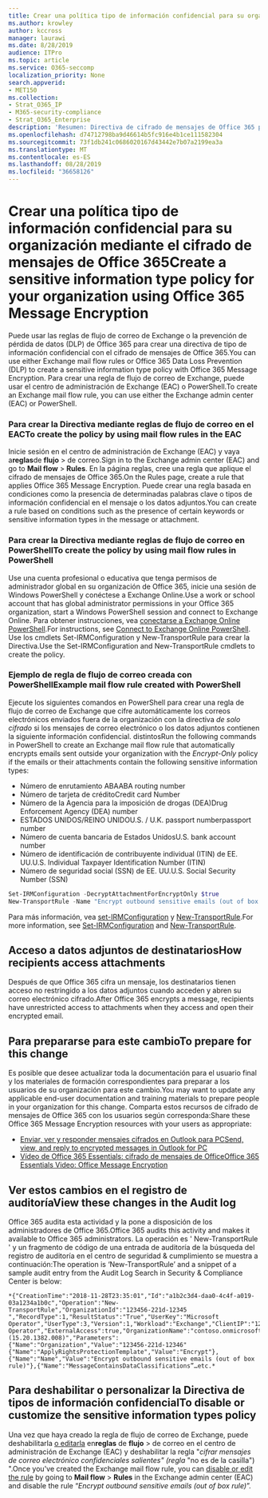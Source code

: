 ```yaml
---
title: Crear una política tipo de información confidencial para su organización mediante el cifrado de mensajes de Office 365
ms.author: krowley
author: kccross
manager: laurawi
ms.date: 8/28/2019
audience: ITPro
ms.topic: article
ms.service: O365-seccomp
localization_priority: None
search.appverid:
- MET150
ms.collection:
- Strat_O365_IP
- M365-security-compliance
- Strat_O365_Enterprise
description: 'Resumen: Directiva de cifrado de mensajes de Office 365 para tipos de información confidencial.'
ms.openlocfilehash: d74712798ba9d46614b5fc916e4b1ce111582304
ms.sourcegitcommit: 73f1db241c0686020167d43442e7b07a2199ea3a
ms.translationtype: MT
ms.contentlocale: es-ES
ms.lasthandoff: 08/28/2019
ms.locfileid: "36658126"
---
```

# <a name="create-a-sensitive-information-type-policy-for-your-organization-using-office-365-message-encryption"></a><span data-ttu-id="a4d3f-103">Crear una política tipo de información confidencial para su organización mediante el cifrado de mensajes de Office 365</span><span class="sxs-lookup"><span data-stu-id="a4d3f-103">Create a sensitive information type policy for your organization using Office 365 Message Encryption</span></span>

<span data-ttu-id="a4d3f-104">Puede usar las reglas de flujo de correo de Exchange o la prevención de pérdida de datos (DLP) de Office 365 para crear una directiva de tipo de información confidencial con el cifrado de mensajes de Office 365.</span><span class="sxs-lookup"><span data-stu-id="a4d3f-104">You can use either Exchange mail flow rules or Office 365 Data Loss Prevention (DLP) to create a sensitive information type policy with Office 365 Message Encryption.</span></span> <span data-ttu-id="a4d3f-105">Para crear una regla de flujo de correo de Exchange, puede usar el centro de administración de Exchange (EAC) o PowerShell.</span><span class="sxs-lookup"><span data-stu-id="a4d3f-105">To create an Exchange mail flow rule, you can use either the Exchange admin center (EAC) or PowerShell.</span></span>

### <a name="to-create-the-policy-by-using-mail-flow-rules-in-the-eac"></a><span data-ttu-id="a4d3f-106">Para crear la Directiva mediante reglas de flujo de correo en el EAC</span><span class="sxs-lookup"><span data-stu-id="a4d3f-106">To create the policy by using mail flow rules in the EAC</span></span>

<span data-ttu-id="a4d3f-107">Inicie sesión en el centro de administración de Exchange (EAC) y vaya a**reglas**de **flujo** > de correo.</span><span class="sxs-lookup"><span data-stu-id="a4d3f-107">Sign in to the Exchange admin center (EAC) and go to **Mail flow** > **Rules**.</span></span> <span data-ttu-id="a4d3f-108">En la página reglas, cree una regla que aplique el cifrado de mensajes de Office 365.</span><span class="sxs-lookup"><span data-stu-id="a4d3f-108">On the Rules page, create a rule that applies Office 365 Message Encryption.</span></span> <span data-ttu-id="a4d3f-109">Puede crear una regla basada en condiciones como la presencia de determinadas palabras clave o tipos de información confidencial en el mensaje o los datos adjuntos.</span><span class="sxs-lookup"><span data-stu-id="a4d3f-109">You can create a rule based on conditions such as the presence of certain keywords or sensitive information types in the message or attachment.</span></span>

### <a name="to-create-the-policy-by-using-mail-flow-rules-in-powershell"></a><span data-ttu-id="a4d3f-110">Para crear la Directiva mediante reglas de flujo de correo en PowerShell</span><span class="sxs-lookup"><span data-stu-id="a4d3f-110">To create the policy by using mail flow rules in PowerShell</span></span>

<span data-ttu-id="a4d3f-111">Use una cuenta profesional o educativa que tenga permisos de administrador global en su organización de Office 365, inicie una sesión de Windows PowerShell y conéctese a Exchange Online.</span><span class="sxs-lookup"><span data-stu-id="a4d3f-111">Use a work or school account that has global administrator permissions in your Office 365 organization, start a Windows PowerShell session and connect to Exchange Online.</span></span> <span data-ttu-id="a4d3f-112">Para obtener instrucciones, vea [conectarse a Exchange Online PowerShell](https://aka.ms/exopowershell).</span><span class="sxs-lookup"><span data-stu-id="a4d3f-112">For instructions, see [Connect to Exchange Online PowerShell](https://aka.ms/exopowershell).</span></span> <span data-ttu-id="a4d3f-113">Use los cmdlets Set-IRMConfiguration y New-TransportRule para crear la Directiva.</span><span class="sxs-lookup"><span data-stu-id="a4d3f-113">Use the Set-IRMConfiguration and New-TransportRule cmdlets to create the policy.</span></span>

### <a name="example-mail-flow-rule-created-with-powershell"></a><span data-ttu-id="a4d3f-114">Ejemplo de regla de flujo de correo creada con PowerShell</span><span class="sxs-lookup"><span data-stu-id="a4d3f-114">Example mail flow rule created with PowerShell</span></span>

<span data-ttu-id="a4d3f-115">Ejecute los siguientes comandos en PowerShell para crear una regla de flujo de correo de Exchange que cifre automáticamente los correos electrónicos enviados fuera de la organización con la directiva *de solo cifrado* si los mensajes de correo electrónico o los datos adjuntos contienen la siguiente información confidencial. distintos</span><span class="sxs-lookup"><span data-stu-id="a4d3f-115">Run the following commands in PowerShell to create an Exchange mail flow rule that automatically encrypts emails sent outside your organization with the *Encrypt-Only* policy if the emails or their attachments contain the following sensitive information types:</span></span>

- <span data-ttu-id="a4d3f-116">Número de enrutamiento ABA</span><span class="sxs-lookup"><span data-stu-id="a4d3f-116">ABA routing number</span></span>
- <span data-ttu-id="a4d3f-117">Número de tarjeta de crédito</span><span class="sxs-lookup"><span data-stu-id="a4d3f-117">Credit card Number</span></span>
- <span data-ttu-id="a4d3f-118">Número de la Agencia para la imposición de drogas (DEA)</span><span class="sxs-lookup"><span data-stu-id="a4d3f-118">Drug Enforcement Agency (DEA) number</span></span>
- <span data-ttu-id="a4d3f-119">ESTADOS UNIDOS/REINO UNIDO</span><span class="sxs-lookup"><span data-stu-id="a4d3f-119">U.S. / U.K.</span></span> <span data-ttu-id="a4d3f-120">passport number</span><span class="sxs-lookup"><span data-stu-id="a4d3f-120">passport number</span></span>
- <span data-ttu-id="a4d3f-121">Número de cuenta bancaria de Estados Unidos</span><span class="sxs-lookup"><span data-stu-id="a4d3f-121">U.S. bank account number</span></span>
- <span data-ttu-id="a4d3f-122">Número de identificación de contribuyente individual (ITIN) de EE. UU.</span><span class="sxs-lookup"><span data-stu-id="a4d3f-122">U.S. Individual Taxpayer Identification Number (ITIN)</span></span>
- <span data-ttu-id="a4d3f-123">Número de seguridad social (SSN) de EE. UU.</span><span class="sxs-lookup"><span data-stu-id="a4d3f-123">U.S. Social Security Number (SSN)</span></span>

```powershell
Set-IRMConfiguration -DecryptAttachmentForEncryptOnly $true
New-TransportRule -Name "Encrypt outbound sensitive emails (out of box rule)" -SentToScope  NotInOrganization  -ApplyRightsProtectionTemplate "Encrypt" -MessageContainsDataClassifications @(@{Name="ABA Routing Number"; minCount="1"},@{Name="Credit Card Number"; minCount="1"},@{Name="Drug Enforcement Agency (DEA) Number"; minCount="1"},@{Name="U.S. / U.K. Passport Number"; minCount="1"},@{Name="U.S. Bank Account Number"; minCount="1"},@{Name="U.S. Individual Taxpayer Identification Number (ITIN)"; minCount="1"},@{Name="U.S. Social Security Number (SSN)"; minCount="1"}) -SenderNotificationType "NotifyOnly"
```

<span data-ttu-id="a4d3f-124">Para más información, vea [set-IRMConfiguration](https://docs.microsoft.com/en-us/powershell/module/exchange/encryption-and-certificates/set-irmconfiguration?view=exchange-ps) y [New-TransportRule](https://docs.microsoft.com/en-us/powershell/module/exchange/policy-and-compliance/New-TransportRule?view=exchange-ps).</span><span class="sxs-lookup"><span data-stu-id="a4d3f-124">For more information, see [Set-IRMConfiguration](https://docs.microsoft.com/en-us/powershell/module/exchange/encryption-and-certificates/set-irmconfiguration?view=exchange-ps) and [New-TransportRule](https://docs.microsoft.com/en-us/powershell/module/exchange/policy-and-compliance/New-TransportRule?view=exchange-ps).</span></span>

## <a name="how-recipients-access-attachments"></a><span data-ttu-id="a4d3f-125">Acceso a datos adjuntos de destinatarios</span><span class="sxs-lookup"><span data-stu-id="a4d3f-125">How recipients access attachments</span></span>

<span data-ttu-id="a4d3f-126">Después de que Office 365 cifra un mensaje, los destinatarios tienen acceso no restringido a los datos adjuntos cuando acceden y abren su correo electrónico cifrado.</span><span class="sxs-lookup"><span data-stu-id="a4d3f-126">After Office 365 encrypts a message, recipients have unrestricted access to attachments when they access and open their encrypted email.</span></span>

## <a name="to-prepare-for-this-change"></a><span data-ttu-id="a4d3f-127">Para prepararse para este cambio</span><span class="sxs-lookup"><span data-stu-id="a4d3f-127">To prepare for this change</span></span>

<span data-ttu-id="a4d3f-128">Es posible que desee actualizar toda la documentación para el usuario final y los materiales de formación correspondientes para preparar a los usuarios de su organización para este cambio.</span><span class="sxs-lookup"><span data-stu-id="a4d3f-128">You may want to update any applicable end-user documentation and training materials to prepare people in your organization for this change.</span></span> <span data-ttu-id="a4d3f-129">Comparta estos recursos de cifrado de mensajes de Office 365 con los usuarios según corresponda:</span><span class="sxs-lookup"><span data-stu-id="a4d3f-129">Share these Office 365 Message Encryption resources with your users as appropriate:</span></span>

- [<span data-ttu-id="a4d3f-130">Enviar, ver y responder mensajes cifrados en Outlook para PC</span><span class="sxs-lookup"><span data-stu-id="a4d3f-130">Send, view, and reply to encrypted messages in Outlook for PC</span></span>](https://support.office.com/article/send-view-and-reply-to-encrypted-messages-in-outlook-for-pc-eaa43495-9bbb-4fca-922a-df90dee51980)
- [<span data-ttu-id="a4d3f-131">Vídeo de Office 365 Essentials: cifrado de mensajes de Office</span><span class="sxs-lookup"><span data-stu-id="a4d3f-131">Office 365 Essentials Video: Office Message Encryption</span></span>](https://youtu.be/CQR0cG_iEUc)

## <a name="view-these-changes-in-the-audit-log"></a><span data-ttu-id="a4d3f-132">Ver estos cambios en el registro de auditoría</span><span class="sxs-lookup"><span data-stu-id="a4d3f-132">View these changes in the Audit log</span></span>

<span data-ttu-id="a4d3f-133">Office 365 audita esta actividad y la pone a disposición de los administradores de Office 365.</span><span class="sxs-lookup"><span data-stu-id="a4d3f-133">Office 365 audits this activity and makes it available to Office 365 administrators.</span></span> <span data-ttu-id="a4d3f-134">La operación es ' New-TransportRule ' y un fragmento de código de una entrada de auditoría de la búsqueda del registro de auditoría en el centro de seguridad & cumplimiento se muestra a continuación:</span><span class="sxs-lookup"><span data-stu-id="a4d3f-134">The operation is ‘New-TransportRule’ and a snippet of a sample audit entry from the Audit Log Search in Security & Compliance Center is below:</span></span>

```text
*{"CreationTime":"2018-11-28T23:35:01","Id":"a1b2c3d4-daa0-4c4f-a019-03a1234a1b0c","Operation":"New-TransportRule","OrganizationId":"123456-221d-12345 ","RecordType":1,"ResultStatus":"True","UserKey":"Microsoft Operator","UserType":3,"Version":1,"Workload":"Exchange","ClientIP":"123.456.147.68:17584","ObjectId":"","UserId":"Microsoft Operator","ExternalAccess":true,"OrganizationName":"contoso.onmicrosoft.com","OriginatingServer":"CY4PR13MBXXXX (15.20.1382.008)","Parameters": {"Name":"Organization","Value":"123456-221d-12346"{"Name":"ApplyRightsProtectionTemplate","Value":"Encrypt"},{"Name":"Name","Value":"Encrypt outbound sensitive emails (out of box rule)"},{"Name":"MessageContainsDataClassifications”…etc.*
```

## <a name="to-disable-or-customize-the-sensitive-information-types-policy"></a><span data-ttu-id="a4d3f-135">Para deshabilitar o personalizar la Directiva de tipos de información confidencial</span><span class="sxs-lookup"><span data-stu-id="a4d3f-135">To disable or customize the sensitive information types policy</span></span>

<span data-ttu-id="a4d3f-136">Una vez que haya creado la regla de flujo de correo de Exchange, puede deshabilitarla [o editarla](https://docs.microsoft.com/exchange/security-and-compliance/mail-flow-rules/manage-mail-flow-rules#enable-or-disable-a-mail-flow-rule) en**reglas** de **flujo** > de correo en el centro de administración de Exchange (EAC) y deshabilitar la regla "*cifrar mensajes de correo electrónico confidenciales salientes" (regla* "no es de la casilla") ".</span><span class="sxs-lookup"><span data-stu-id="a4d3f-136">Once you've created the Exchange mail flow rule, you can [disable or edit the rule](https://docs.microsoft.com/exchange/security-and-compliance/mail-flow-rules/manage-mail-flow-rules#enable-or-disable-a-mail-flow-rule) by going to **Mail flow** > **Rules** in the Exchange admin center (EAC) and disable the rule “*Encrypt outbound sensitive emails (out of box rule)*”.</span></span>
